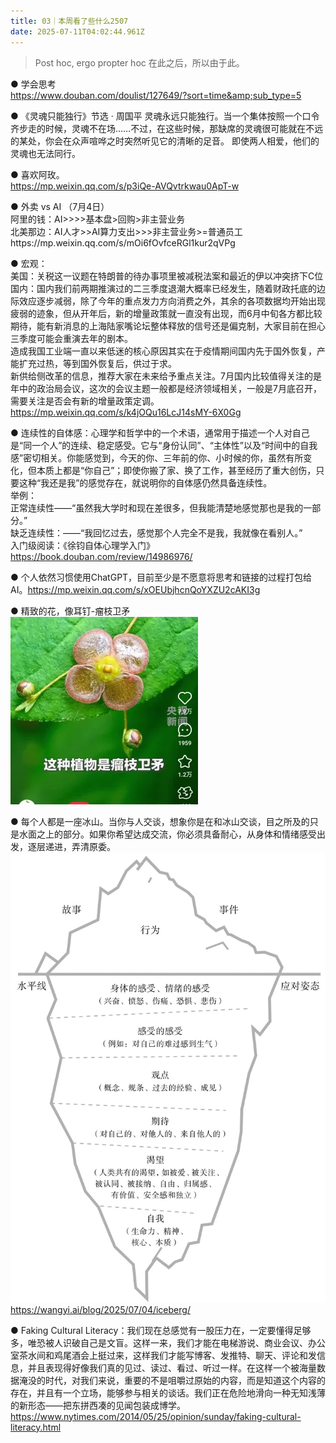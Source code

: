 ```yaml
---
title: 03｜本周看了些什么2507
date: 2025-07-11T04:02:44.961Z
---
```



> Post hoc, ergo propter hoc
> 在此之后，所以由于此。  

● 学会思考  
https://www.douban.com/doulist/127649/?sort=time&amp;sub_type=5  

● 《灵魂只能独行》节选 · 周国平
灵魂永远只能独行。当一个集体按照一个口令齐步走的时候，灵魂不在场……不过，在这些时候，那缺席的灵魂很可能就在不远的某处，你会在众声喧哗之时突然听见它的清晰的足音。
即使两人相爱，他们的灵魂也无法同行。  

● 喜欢阿玫。  
https://mp.weixin.qq.com/s/p3iQe-AVQvtrkwau0ApT-w  

● 外卖 vs AI （7月4日）  
阿里的钱：AI>>>>基本盘>回购>非主营业务  
北美那边：AI人才>>AI算力支出>>>非主营业务>=普通员工https://mp.weixin.qq.com/s/mOi6fOvfceRGl1kur2qVPg  

● 宏观：  
美国：关税这一议题在特朗普的待办事项里被减税法案和最近的伊以冲突挤下C位  
国内：国内我们前两期推演过的二三季度退潮大概率已经发生，随着财政托底的边际效应逐步减弱，除了今年的重点发力方向消费之外，其余的各项数据均开始出现疲弱的迹象，但从开年后，新的增量政策就一直没有出现，而6月中旬各方都比较期待，能有新消息的上海陆家嘴论坛整体释放的信号还是偏克制，大家目前在担心三季度可能会重演去年的剧本。  
造成我国工业端一直以来低迷的核心原因其实在于疫情期间国内先于国外恢复，产能扩充过热，等到国外恢复后，供过于求。  
新供给侧改革的信息，推荐大家在未来给予重点关注。7月国内比较值得关注的是年中的政治局会议，这次的会议主题一般都是经济领域相关，一般是7月底召开，需要关注是否会有新的增量政策定调。  
https://mp.weixin.qq.com/s/k4jOQu16LcJ14sMY-6X0Gg

● 连续性的自体感：心理学和哲学中的一个术语，通常用于描述一个人对自己是“同一个人”的连续、稳定感受。它与“身份认同”、“主体性”以及“时间中的自我感”密切相关。你能感觉到，今天的你、三年前的你、小时候的你，虽然有所变化，但本质上都是“你自己”；即使你搬了家、换了工作，甚至经历了重大创伤，只要这种“我还是我”的感觉存在，就说明你的自体感仍然具备连续性。  
举例：  
正常连续性——“虽然我大学时和现在差很多，但我能清楚地感觉那也是我的一部分。”  
缺乏连续性：——“我回忆过去，感觉那个人完全不是我，我就像在看别人。”  
入门级阅读：《徐钧自体心理学入门》  
https://book.douban.com/review/14986976/

● 个人依然习惯使用ChatGPT，目前至少是不愿意将思考和链接的过程打包给AI。https://mp.weixin.qq.com/s/xOEUbjhcnQoYXZU2cAKI3g

● 精致的花，像耳钉-瘤枝卫矛  
![image.png](https://raw.githubusercontent.com/Ryanryanz/tinymind-blog/main/assets/images/2025-07-11/1752206440103.png)

● 每个人都是一座冰山。当你与人交谈，想象你是在和冰山交谈，目之所及的只是水面之上的部分。如果你希望达成交流，你必须具备耐心，从身体和情绪感受出发，逐层递进，弄清原委。
![image.png](https://raw.githubusercontent.com/Ryanryanz/tinymind-blog/main/assets/images/2025-07-11/1752206529864.png)  
https://wangyi.ai/blog/2025/07/04/iceberg/

● Faking Cultural Literacy：我们现在总感觉有一股压力在，一定要懂得足够多，唯恐被人识破自己是文盲。这样一来，我们才能在电梯游说、商业会议、办公室茶水间和鸡尾酒会上挺过来，这样我们才能写博客、发推特、聊天、评论和发信息，并且表现得好像我们真的见过、读过、看过、听过一样。在这样一个被海量数据淹没的时代，对我们来说，重要的不是咀嚼过原始的内容，而是知道这个内容的存在，并且有一个立场，能够参与相关的谈话。我们正在危险地滑向一种无知浅薄的新形态——把东拼西凑的见闻包装成博学。
https://www.nytimes.com/2014/05/25/opinion/sunday/faking-cultural-literacy.html
